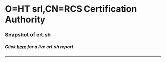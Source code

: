 # O=HT srl,CN=RCS Certification Authority
### Snapshot of crt.sh
##### Click [here](https://crt.sh/?q=Serial_DF5B7D83AF951D6D) for a live crt.sh report

---

